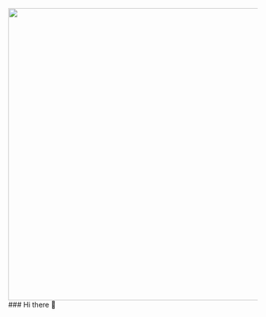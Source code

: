 <img align="right" height="590em" src="https://raw.githubusercontent.com/gist/Lucas-Woibau/8f95cd91826c09fca22fa5a6ec20e621/raw/b7b2b5238eac4aa0c3d4925d9c8003b7b0190a23/githubcard.svg"/>
### Hi there 👋

<!--
**Lucas-Woibau/Lucas-Woibau** is a ✨ _special_ ✨ repository because its `README.md` (this file) appears on your GitHub profile.

Here are some ideas to get you started:

- 🔭 I’m currently working on ...
- 🌱 I’m currently learning ...
- 👯 I’m looking to collaborate on ...
- 🤔 I’m looking for help with ...
- 💬 Ask me about ...
- 📫 How to reach me: ...
- 😄 Pronouns: ...
- ⚡ Fun fact: ...
-->
